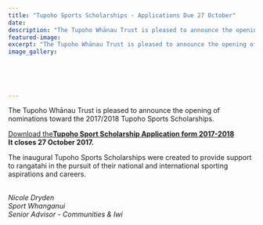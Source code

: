 ```yaml
---
title: "Tupoho Sports Scholarships - Applications Due 27 October"
date: 
description: "The Tupoho Whānau Trust is pleased to announce the opening of nominations toward the 2017/2018 Tupoho Sports Scholarships. Applications Due 27 October 2017."
featured-image: 
excerpt: "The Tupoho Whānau Trust is pleased to announce the opening of nominations toward the 2017/2018 Tupoho Sports Scholarships. Applications Due 27 October 2017."
image_gallery:
	
	
	
	
	
---
```


<p><span>The Tupoho Whānau Trust is pleased to announce the opening of nominations toward the 2017/2018 Tupoho Sports Scholarships.&nbsp; </span></p>
<p><a href="http://c1940652.r52.cf0.rackcdn.com/59e3c992b8d39a463b0001df/Tupoho-Sport-Scholarship-Application-2017-2018.pdf">Download the</a><strong><a href="http://c1940652.r52.cf0.rackcdn.com/59e3c992b8d39a463b0001df/Tupoho-Sport-Scholarship-Application-2017-2018.pdf">Tupoho Sport Scholarship Application form 2017-2018</a></strong>&nbsp;<br /><strong>It closes 27 October 2017.&nbsp;</strong></p>
<p><span>The inaugural Tupoho Sports Scholarships were created to provide support to rangatahi in the pursuit of their national and international sporting aspirations and careers.&nbsp;</span>&nbsp;</p>
<p><em><br />Nicole Dryden<br />Sport Whanganui<br />Senior Advisor - Communities &amp; Iwi</em></p>


